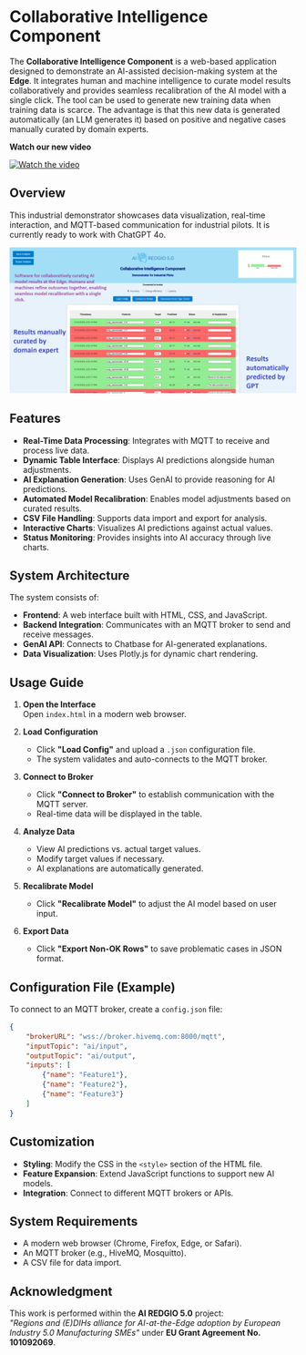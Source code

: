 # Collaborative Intelligence Component

The **Collaborative Intelligence Component** is a web-based application designed to demonstrate an AI-assisted decision-making system at the **Edge**. It integrates human and machine intelligence to curate model results collaboratively and provides seamless recalibration of the AI model with a single click. The tool can be used to generate new training data when training data is scarce. The advantage is that this new data is generated automatically (an LLM generates it) based on positive and negative cases manually curated by domain experts.

**Watch our new video**

[![Watch the video](https://img.youtube.com/vi/AR8F8U-QXhM/hqdefault.jpg)](https://www.youtube.com/watch?v=AR8F8U-QXhM)

## Overview

This industrial demonstrator showcases data visualization, real-time interaction, and MQTT-based communication for industrial pilots. It is currently ready to work with ChatGPT 4o.

![Screenshot](image.png)

## Features
- **Real-Time Data Processing**: Integrates with MQTT to receive and process live data.
- **Dynamic Table Interface**: Displays AI predictions alongside human adjustments.
- **AI Explanation Generation**: Uses GenAI to provide reasoning for AI predictions.
- **Automated Model Recalibration**: Enables model adjustments based on curated results.
- **CSV File Handling**: Supports data import and export for analysis.
- **Interactive Charts**: Visualizes AI predictions against actual values.
- **Status Monitoring**: Provides insights into AI accuracy through live charts.

## System Architecture
The system consists of:
- **Frontend**: A web interface built with HTML, CSS, and JavaScript.
- **Backend Integration**: Communicates with an MQTT broker to send and receive messages.
- **GenAI API**: Connects to Chatbase for AI-generated explanations.
- **Data Visualization**: Uses Plotly.js for dynamic chart rendering.

## Usage Guide
1. **Open the Interface**  
   Open `index.html` in a modern web browser.
   
2. **Load Configuration**  
   - Click **"Load Config"** and upload a `.json` configuration file.
   - The system validates and auto-connects to the MQTT broker.

3. **Connect to Broker**  
   - Click **"Connect to Broker"** to establish communication with the MQTT server.
   - Real-time data will be displayed in the table.

4. **Analyze Data**  
   - View AI predictions vs. actual target values.
   - Modify target values if necessary.
   - AI explanations are automatically generated.

5. **Recalibrate Model**  
   - Click **"Recalibrate Model"** to adjust the AI model based on user input.

6. **Export Data**  
   - Click **"Export Non-OK Rows"** to save problematic cases in JSON format.

## Configuration File (Example)
To connect to an MQTT broker, create a `config.json` file:

```json
{
    "brokerURL": "wss://broker.hivemq.com:8000/mqtt",
    "inputTopic": "ai/input",
    "outputTopic": "ai/output",
    "inputs": [
        {"name": "Feature1"},
        {"name": "Feature2"},
        {"name": "Feature3"}
    ]
}
```

## Customization
- **Styling**: Modify the CSS in the `<style>` section of the HTML file.
- **Feature Expansion**: Extend JavaScript functions to support new AI models.
- **Integration**: Connect to different MQTT brokers or APIs.

## System Requirements
- A modern web browser (Chrome, Firefox, Edge, or Safari).
- An MQTT broker (e.g., HiveMQ, Mosquitto).
- A CSV file for data import.

## Acknowledgment
This work is performed within the **AI REDGIO 5.0** project:  
*"Regions and (E)DIHs alliance for AI-at-the-Edge adoption by European Industry 5.0 Manufacturing SMEs"* under **EU Grant Agreement No. 101092069**.
